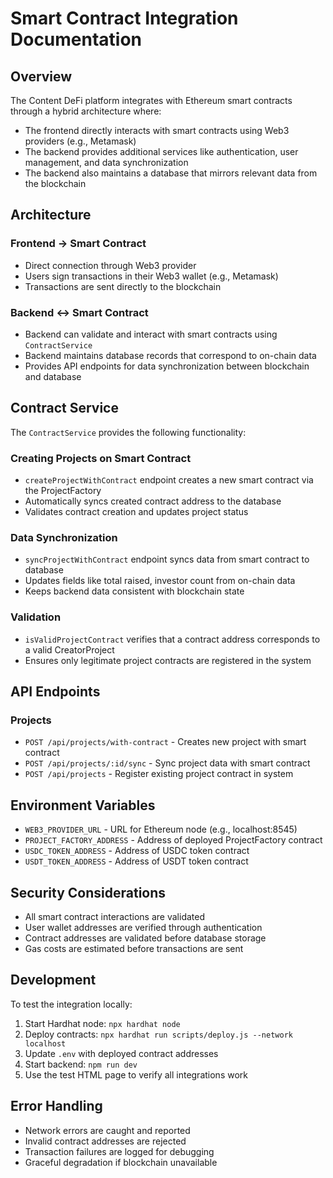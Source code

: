 # Smart Contract Integration Documentation

## Overview
The Content DeFi platform integrates with Ethereum smart contracts through a hybrid architecture where:
- The frontend directly interacts with smart contracts using Web3 providers (e.g., Metamask)
- The backend provides additional services like authentication, user management, and data synchronization
- The backend also maintains a database that mirrors relevant data from the blockchain

## Architecture

### Frontend → Smart Contract
- Direct connection through Web3 provider
- Users sign transactions in their Web3 wallet (e.g., Metamask)
- Transactions are sent directly to the blockchain

### Backend ↔ Smart Contract
- Backend can validate and interact with smart contracts using `ContractService`
- Backend maintains database records that correspond to on-chain data
- Provides API endpoints for data synchronization between blockchain and database

## Contract Service

The `ContractService` provides the following functionality:

### Creating Projects on Smart Contract
- `createProjectWithContract` endpoint creates a new smart contract via the ProjectFactory
- Automatically syncs created contract address to the database
- Validates contract creation and updates project status

### Data Synchronization
- `syncProjectWithContract` endpoint syncs data from smart contract to database
- Updates fields like total raised, investor count from on-chain data
- Keeps backend data consistent with blockchain state

### Validation
- `isValidProjectContract` verifies that a contract address corresponds to a valid CreatorProject
- Ensures only legitimate project contracts are registered in the system

## API Endpoints

### Projects
- `POST /api/projects/with-contract` - Creates new project with smart contract
- `POST /api/projects/:id/sync` - Sync project data with smart contract
- `POST /api/projects` - Register existing project contract in system

## Environment Variables
- `WEB3_PROVIDER_URL` - URL for Ethereum node (e.g., localhost:8545)
- `PROJECT_FACTORY_ADDRESS` - Address of deployed ProjectFactory contract
- `USDC_TOKEN_ADDRESS` - Address of USDC token contract
- `USDT_TOKEN_ADDRESS` - Address of USDT token contract

## Security Considerations
- All smart contract interactions are validated
- User wallet addresses are verified through authentication
- Contract addresses are validated before database storage
- Gas costs are estimated before transactions are sent

## Development
To test the integration locally:
1. Start Hardhat node: `npx hardhat node`
2. Deploy contracts: `npx hardhat run scripts/deploy.js --network localhost`
3. Update `.env` with deployed contract addresses
4. Start backend: `npm run dev`
5. Use the test HTML page to verify all integrations work

## Error Handling
- Network errors are caught and reported
- Invalid contract addresses are rejected
- Transaction failures are logged for debugging
- Graceful degradation if blockchain unavailable